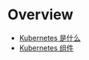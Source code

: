 # Overview

- [Kubernetes 是什么](concepts/overview/what-is-kubernetes.md)
- [Kubernetes 组件](concepts/overview/kubenetes-components.md)

